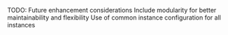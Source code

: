 TODO: Future enhancement considerations
Include modularity for better maintainability and flexibility
Use of common instance configuration for all instances
